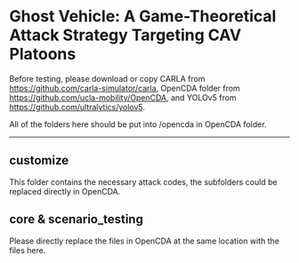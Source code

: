# Ghost Vehicle: A Game-Theoretical Attack Strategy Targeting CAV Platoons
Before testing, please download or copy CARLA from https://github.com/carla-simulator/carla, OpenCDA folder from https://github.com/ucla-mobility/OpenCDA, and YOLOv5 from https://github.com/ultralytics/yolov5.  

All of the folders here should be put into /opencda in OpenCDA folder.
______________________________________________________________________________________________________________________
## customize
This folder contains the necessary attack codes, the subfolders could be replaced directly in OpenCDA.

## core & scenario_testing
Please directly replace the files in OpenCDA at the same location with the files here.

